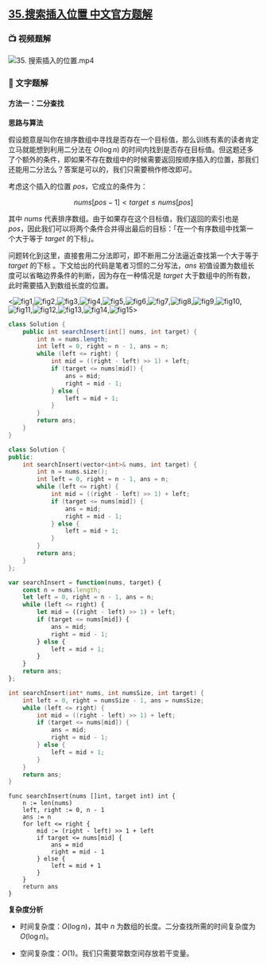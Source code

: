 ## [35.搜索插入位置 中文官方题解](https://leetcode.cn/problems/search-insert-position/solutions/100000/sou-suo-cha-ru-wei-zhi-by-leetcode-solution)
### 📺 视频题解  
![35. 搜索插入的位置.mp4](340b43f1-c2f6-45cf-aa63-d0c9f78fc0c5)

### 📖 文字题解
#### 方法一：二分查找

**思路与算法**

假设题意是叫你在排序数组中寻找是否存在一个目标值，那么训练有素的读者肯定立马就能想到利用二分法在 $O(\log n)$ 的时间内找到是否存在目标值。但这题还多了个额外的条件，即如果不存在数组中的时候需要返回按顺序插入的位置，那我们还能用二分法么？答案是可以的，我们只需要稍作修改即可。

考虑这个插入的位置 $\textit{pos}$，它成立的条件为：

$$
\textit{nums}[pos-1]<\textit{target}\le \textit{nums}[pos]
$$

其中 $\textit{nums}$ 代表排序数组。由于如果存在这个目标值，我们返回的索引也是 $\textit{pos}$，因此我们可以将两个条件合并得出最后的目标：「在一个有序数组中找第一个大于等于 $\textit{target}$ 的下标」。

问题转化到这里，直接套用二分法即可，即不断用二分法逼近查找第一个大于等于 $\textit{target}$ 的下标 。下文给出的代码是笔者习惯的二分写法，$\textit{ans}$ 初值设置为数组长度可以省略边界条件的判断，因为存在一种情况是 $\textit{target}$ 大于数组中的所有数，此时需要插入到数组长度的位置。

<![fig1](https://assets.leetcode-cn.com/solution-static/35/1.png),![fig2](https://assets.leetcode-cn.com/solution-static/35/2.png),![fig3](https://assets.leetcode-cn.com/solution-static/35/3.png),![fig4](https://assets.leetcode-cn.com/solution-static/35/4.png),![fig5](https://assets.leetcode-cn.com/solution-static/35/5.png),![fig6](https://assets.leetcode-cn.com/solution-static/35/6.png),![fig7](https://assets.leetcode-cn.com/solution-static/35/7.png),![fig8](https://assets.leetcode-cn.com/solution-static/35/8.png),![fig9](https://assets.leetcode-cn.com/solution-static/35/9.png),![fig10](https://assets.leetcode-cn.com/solution-static/35/10.png),![fig11](https://assets.leetcode-cn.com/solution-static/35/11.png),![fig12](https://assets.leetcode-cn.com/solution-static/35/12.png),![fig13](https://assets.leetcode-cn.com/solution-static/35/13.png),![fig14](https://assets.leetcode-cn.com/solution-static/35/14.png),![fig15](https://assets.leetcode-cn.com/solution-static/35/15.png)>

```Java [sol1-Java]
class Solution {
    public int searchInsert(int[] nums, int target) {
        int n = nums.length;
        int left = 0, right = n - 1, ans = n;
        while (left <= right) {
            int mid = ((right - left) >> 1) + left;
            if (target <= nums[mid]) {
                ans = mid;
                right = mid - 1;
            } else {
                left = mid + 1;
            }
        }
        return ans;
    }
}
```
```C++ [sol1-C++]
class Solution {
public:
    int searchInsert(vector<int>& nums, int target) {
        int n = nums.size();
        int left = 0, right = n - 1, ans = n;
        while (left <= right) {
            int mid = ((right - left) >> 1) + left;
            if (target <= nums[mid]) {
                ans = mid;
                right = mid - 1;
            } else {
                left = mid + 1;
            }
        }
        return ans;
    }
};
```
```JavaScript [sol1-JavaScript]
var searchInsert = function(nums, target) {
    const n = nums.length;
    let left = 0, right = n - 1, ans = n;
    while (left <= right) {
        let mid = ((right - left) >> 1) + left;
        if (target <= nums[mid]) {
            ans = mid;
            right = mid - 1;
        } else {
            left = mid + 1;
        }
    }
    return ans;
};
```

```C [sol1-C]
int searchInsert(int* nums, int numsSize, int target) {
    int left = 0, right = numsSize - 1, ans = numsSize;
    while (left <= right) {
        int mid = ((right - left) >> 1) + left;
        if (target <= nums[mid]) {
            ans = mid;
            right = mid - 1;
        } else {
            left = mid + 1;
        }
    }
    return ans;
}
```

```golang [sol1-Golang]
func searchInsert(nums []int, target int) int {
    n := len(nums)
    left, right := 0, n - 1
    ans := n
    for left <= right {
        mid := (right - left) >> 1 + left
        if target <= nums[mid] {
            ans = mid
            right = mid - 1
        } else {
            left = mid + 1
        }
    }
    return ans
}
```

**复杂度分析**

- 时间复杂度：$O(\log n)$，其中 $n$ 为数组的长度。二分查找所需的时间复杂度为 $O(\log n)$。

- 空间复杂度：$O(1)$。我们只需要常数空间存放若干变量。